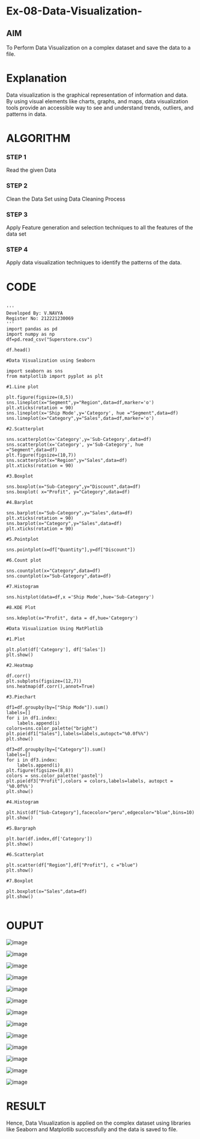 # Ex-08-Data-Visualization-

## AIM
To Perform Data Visualization on a complex dataset and save the data to a file. 

# Explanation
Data visualization is the graphical representation of information and data. By using visual elements like charts, graphs, and maps, data visualization tools provide an accessible way to see and understand trends, outliers, and patterns in data.

# ALGORITHM
### STEP 1
Read the given Data
### STEP 2
Clean the Data Set using Data Cleaning Process
### STEP 3
Apply Feature generation and selection techniques to all the features of the data set
### STEP 4
Apply data visualization techniques to identify the patterns of the data.


# CODE

```

'''
Developed By: V.NAVYA
Register No: 212221230069
'''
import pandas as pd
import numpy as np
df=pd.read_csv("Superstore.csv")

df.head()

#Data Visualization using Seaborn

import seaborn as sns
from matplotlib import pyplot as plt

#1.Line plot

plt.figure(figsize=(8,5))
sns.lineplot(x="Segment",y="Region",data=df,marker='o')
plt.xticks(rotation = 90)
sns.lineplot(x='Ship Mode',y='Category', hue ="Segment",data=df)
sns.lineplot(x="Category",y="Sales",data=df,marker='o')

#2.Scatterplot

sns.scatterplot(x='Category',y='Sub-Category',data=df)
sns.scatterplot(x='Category', y='Sub-Category', hue ="Segment",data=df)
plt.figure(figsize=(10,7))
sns.scatterplot(x="Region",y="Sales",data=df)
plt.xticks(rotation = 90)

#3.Boxplot

sns.boxplot(x="Sub-Category",y="Discount",data=df)
sns.boxplot( x="Profit", y="Category",data=df)

#4.Barplot

sns.barplot(x="Sub-Category",y="Sales",data=df)
plt.xticks(rotation = 90)
sns.barplot(x="Category",y="Sales",data=df)
plt.xticks(rotation = 90)

#5.Pointplot

sns.pointplot(x=df["Quantity"],y=df["Discount"])

#6.Count plot

sns.countplot(x="Category",data=df)
sns.countplot(x="Sub-Category",data=df)

#7.Histogram

sns.histplot(data=df,x ='Ship Mode',hue='Sub-Category')

#8.KDE Plot

sns.kdeplot(x="Profit", data = df,hue='Category')

#Data Visualization Using MatPlotlib

#1.Plot

plt.plot(df['Category'], df['Sales'])
plt.show()

#2.Heatmap

df.corr()
plt.subplots(figsize=(12,7))
sns.heatmap(df.corr(),annot=True)

#3.Piechart

df1=df.groupby(by=["Ship Mode"]).sum()
labels=[]
for i in df1.index:
    labels.append(i)
colors=sns.color_palette("bright")
plt.pie(df1["Sales"],labels=labels,autopct="%0.0f%%")
plt.show()

df3=df.groupby(by=["Category"]).sum()
labels=[]
for i in df3.index:
    labels.append(i) 
plt.figure(figsize=(8,8))
colors = sns.color_palette('pastel')
plt.pie(df3["Profit"],colors = colors,labels=labels, autopct = '%0.0f%%')
plt.show()

#4.Histogram

plt.hist(df["Sub-Category"],facecolor="peru",edgecolor="blue",bins=10)
plt.show()

#5.Bargraph

plt.bar(df.index,df['Category'])
plt.show()

#6.Scatterplot

plt.scatter(df["Region"],df["Profit"], c ="blue")
plt.show()              

#7.Boxplot

plt.boxplot(x="Sales",data=df)
plt.show()


```

# OUPUT


![image](https://user-images.githubusercontent.com/94165327/200098317-b2363e4a-cfea-487b-b99d-c436ed0c285e.png)



![image](https://user-images.githubusercontent.com/94165327/200098325-8ecd3115-59e0-4c5f-910b-f4d57b563e65.png)


![image](https://user-images.githubusercontent.com/94165327/200098342-4be0b83a-8fab-4742-91da-6ff88597eda7.png)



![image](https://user-images.githubusercontent.com/94165327/200098359-c6e924f7-db7c-44a8-81ef-ab03219d079e.png)



![image](https://user-images.githubusercontent.com/94165327/200098368-566dfecd-097e-439f-807e-468595faf161.png)


![image](https://user-images.githubusercontent.com/94165327/200098381-4ced1208-27bb-4caf-92bc-37a87dcc6dd2.png)


![image](https://user-images.githubusercontent.com/94165327/200098394-d89f952b-38e9-490a-a266-e0264ab398dd.png)


![image](https://user-images.githubusercontent.com/94165327/200098401-110c8c62-4fbc-42d5-b9ff-2be0bdf8fb96.png)


![image](https://user-images.githubusercontent.com/94165327/200098405-689baaef-72c3-4d16-adce-e94fda1c769a.png)


![image](https://user-images.githubusercontent.com/94165327/200098425-51a9b736-00f3-4476-aa3f-678e8c7a976a.png)


![image](https://user-images.githubusercontent.com/94165327/200098432-391ee79f-2b4a-43f5-b212-ab8b78373fec.png)



![image](https://user-images.githubusercontent.com/94165327/200098435-1e64e898-49ea-4d30-a176-046ba5e73146.png)



![image](https://user-images.githubusercontent.com/94165327/200098450-ddcd58a5-2b22-4aca-bed4-99ce2ef365df.png)



# RESULT

Hence, Data Visualization is applied on the complex dataset using libraries like Seaborn and Matplotlib successfully and the data is saved to file.

